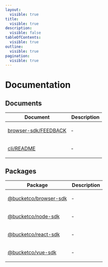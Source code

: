 ```yaml
---
layout:
  visible: true
title:
  visible: true
description:
  visible: false
tableOfContents:
  visible: true
outline:
  visible: true
pagination:
  visible: true
---
```


# Documentation

## Documents

<table>
<thead>
<tr>
<th>Document</th>
<th>Description</th>
</tr>
</thead>
<tbody>
<tr>
<td>

[browser-sdk/FEEDBACK](documents/browser-sdk/FEEDBACK.md)

</td>
<td>

&hyphen;

</td>
</tr>
<tr>
<td>

[cli/README](documents/cli/README.md)

</td>
<td>

&hyphen;

</td>
</tr>
</tbody>
</table>

## Packages

<table>
<thead>
<tr>
<th>Package</th>
<th>Description</th>
</tr>
</thead>
<tbody>
<tr>
<td>

[@bucketco/browser-sdk](@bucketco/browser-sdk/README.md)

</td>
<td>

&hyphen;

</td>
</tr>
<tr>
<td>

[@bucketco/node-sdk](@bucketco/node-sdk/README.md)

</td>
<td>

&hyphen;

</td>
</tr>
<tr>
<td>

[@bucketco/react-sdk](@bucketco/react-sdk/README.md)

</td>
<td>

&hyphen;

</td>
</tr>
<tr>
<td>

[@bucketco/vue-sdk](@bucketco/vue-sdk/README.md)

</td>
<td>

&hyphen;

</td>
</tr>
</tbody>
</table>
